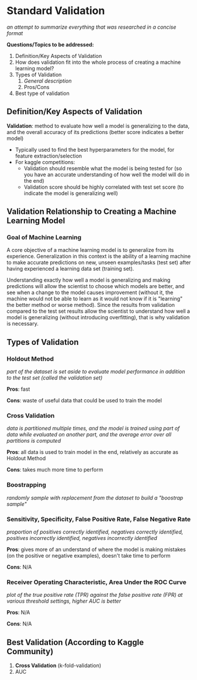 # Standard Validation
*an attempt to summarize everything that was researched in a concise format*

**Questions/Topics to be addressed:**
 
1. Definition/Key Aspects of Validation
2. How does validation fit into the whole process of creating a machine learning model?
3. Types of Validation
   1. *General description*
   2. Pros/Cons
3. Best type of validation

## Definition/Key Aspects of Validation
**Validation**: method to evaluate how well a model is generalizing to the data, and the overall accuracy of its predictions (better score indicates a better model)
* Typically used to find the best hyperparameters for the model, for feature extraction/selection
* For kaggle competitions:
  * Validation should resemble what the model is being tested for (so you have an accurate understanding of how well the model will do in the end)
  * Validation score should be highly correlated with test set score (to indicate the model is generalizing well)


## Validation Relationship to Creating a Machine Learning Model
### Goal of Machine Learning
A core objective of a machine learning model is to generalize from its experience. Generalization in this context is the ability of a learning machine to make accurate predictions on new, unseen examples/tasks (test set) after having experienced a learning data set (training set).

Understanding exactly how well a model is generalizing and making predictions will allow the scientist to choose which models are better, and see when a change to the model causes improvement (without it, the machine would not be able to learn as it would not know if it is "learning" the better method or worse method). Since the results from validation compared to the test set results allow the scientist to understand how well a model is generalizing (without introducing overfitting), that is why validation is necessary.

## Types of Validation
### Holdout Method
*part of the dataset is set aside to evaluate model performance in addition to the test set (called the validation set)*

**Pros**: fast

**Cons**: waste of useful data that could be used to train the model

### Cross Validation
*data is partitioned multiple times, and the model is trained using part of data while evaluated on another part, and the average error over all partitions is computed*

**Pros**: all data is used to train model in the end, relatively as accurate as Holdout Method

**Cons**: takes much more time to perform

### Boostrapping
*randomly sample with replacement from the dataset to build a "boostrap sample"*
### Sensitivity, Specificity, False Positive Rate, False Negative Rate
*proportion of positives correctly identified, negatives correctly identified, positives incorrectly identified, negatives incorrectly identified*

**Pros**: gives more of an understand of where the model is making mistakes (on the positive or negative examples), doesn't take time to perform

**Cons**: N/A

### Receiver Operating Characteristic, Area Under the ROC Curve
*plot of the true positive rate (TPR) against the false positive rate (FPR) at various threshold settings, higher AUC is better*

**Pros**: N/A

**Cons**: N/A

## Best Validation (According to Kaggle Community)
1. **Cross Validation** (k-fold-validation)
2. AUC
